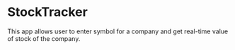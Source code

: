 # StockTracker
This app allows user to enter symbol for a company and get real-time value of stock of the company.
